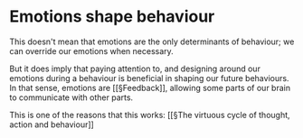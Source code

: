 # Emotions shape behaviour
This doesn't mean that emotions are the only determinants of behaviour; we can override our emotions when necessary. 

But it does imply that paying attention to, and designing around our emotions during a behaviour is beneficial in shaping our future behaviours. In that sense, emotions are [[§Feedback]], allowing some parts of our brain to communicate with other parts. 

This is one of the reasons that this works: [[§The virtuous cycle of thought, action and behaviour]]

<!-- #p2 -->

<!-- {BearID:D6539A09-AB96-4ACD-8279-8863E01051E0-11086-00000B27AF228576} -->
